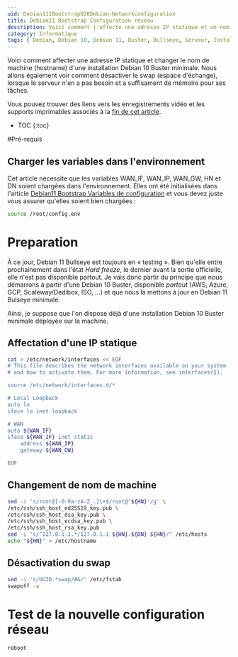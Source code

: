 ```yaml
---
uid: Debian111Bootstrap020Debian-Networkconfiguration
title: Debian11 Bootstrap Configuration réseau
description: Voici comment j'affecte une adresse IP statique et un nom de machine différent à une installation Debian 10 Buster minimale. J'inclue aussi la suppression du swap, l'espace d'échange, lorsque le serveur dispose de suffisament de mémoire.
category: Informatique
tags: [ Debian, Debian 10, Debian 11, Buster, Bullseye, Serveur, Installation, Configuration réseau, Réseau, Swap, Fichier d'échange Échange ]
---
```


Voici comment affecter une adresse IP statique et changer le nom de machine (hostname) d'une installation Debian 10 Buster
minimale. Nous allons également voir comment désactiver le swap (espace d'échange), lorsque le serveur n'en a pas besoin et a
suffisament de mémoire pour ses tâches.

Vous pouvez trouver des liens vers les enregistrements vidéo et les supports imprimables associés à la
[fin de cet article](#supports-et-liens).

* TOC
{:toc}

#Pré-requis

## Charger les variables dans l'environnement

Cet article nécessite que les variables WAN_IF, WAN_IP, WAN_GW, HN et DN soient chargées dans l'environnement. Elles ont été
initialisées dans l'article [Debian11 Bootstrap Variables de configuration](/Debian111Bootstrap010Configurationvariables-fr/) et vous devez juste vous assurer qu'elles soient bien chargées :
```bash
source /root/config.env
```

# Preparation

À ce jour, Debian 11 Bullseye est toujours en « testing ». Bien qu'elle entre prochainement dans l'état *Hard freeze*, le dernier
avant la sortie officielle, elle n'est pas disponible partout. Je vais donc partir du principe que nous démarrons à partir d'une
Debian 10 Buster, disponible *partout* (AWS, Azure, GCP, Scaleway/Dedibox, ISO, ...) et que nous la mettons à jour en Debian 11
Bulseye minimale.

Ainsi, je suppose que l'on dispose déjà d'une installation Debian 10 Buster minimale déployée sur la machine.

## Affectation d'une IP statique

```bash
cat > /etc/network/interfaces << EOF
# This file describes the network interfaces available on your system
# and how to activate them. For more information, see interfaces(5).

source /etc/network/interfaces.d/*

# Local Loopback
auto lo
iface lo inet loopback

# WAN
auto ${WAN_IF}
iface ${WAN_IF} inet static
    address ${WAN_IP}
    gateway ${WAN_GW}

EOF
```

## Changement de nom de machine

``` bash
sed -i 's/root@[-0-9a-zA-Z_.]\+$/root@'${HN}'/g' \
/etc/ssh/ssh_host_ed25519_key.pub \
/etc/ssh/ssh_host_dsa_key.pub \
/etc/ssh/ssh_host_ecdsa_key.pub \
/etc/ssh/ssh_host_rsa_key.pub
sed -i "s/^127.0.1.1.*/127.0.1.1 ${HN}.${DN} ${HN}/" /etc/hosts 
echo "${HN}" > /etc/hostname
```

## Désactivation du swap

``` bash
sed -i 's/UUID.*swap/#&/' /etc/fstab 
swapoff -a
```

# Test de la nouvelle configuration réseau

``` bash
reboot
```

